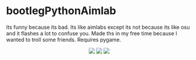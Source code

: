 # bootlegPythonAimlab
Its funny because its bad. Its like aimlabs except its not because its like osu and it flashes a lot to confuse you. Made ths in my free time because I wanted to troll some friends. Requires pygame.

<div align="center">
  <img src="https://user-images.githubusercontent.com/77747704/149643959-f0f90db4-acdc-4742-a3d4-6355e1f498d0.png">
  <img src="https://user-images.githubusercontent.com/77747704/149643961-78aa208c-d1d8-41d7-b95f-39b919643ecc.png">
  <img src="https://user-images.githubusercontent.com/77747704/149643962-eeda0d9a-d46a-49d8-b02a-376692390cb8.png">
</div>


